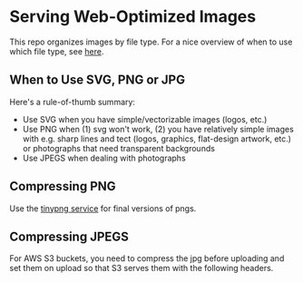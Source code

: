 # Serving Web-Optimized Images

This repo organizes images by file type. For a nice overview of when to use which file type, see [here](https://www.youtube.com/watch?v=QASSsstBHdA&feature=emb_logo).

## When to Use SVG, PNG or JPG

Here's a rule-of-thumb summary:

- Use SVG when you have simple/vectorizable images (logos, etc.)
- Use PNG when (1) svg won't work, (2) you have relatively simple images with e.g. sharp lines and tect (logos, graphics, flat-design artwork, etc.) or photographs that need transparent backgrounds
- Use JPEGS when dealing with photographs

## Compressing PNG

Use the [tinypng service](https://tinypng.com/) for final versions of pngs.

## Compressing JPEGS

For AWS S3 buckets, you need to compress the jpg before uploading and set them on upload so that S3 serves them with the following headers.
